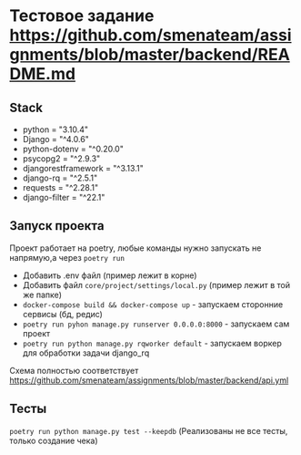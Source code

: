 # Тестовое задание https://github.com/smenateam/assignments/blob/master/backend/README.md

## Stack

* python = "3.10.4"
* Django = "^4.0.6"
* python-dotenv = "^0.20.0"
* psycopg2 = "^2.9.3"
* djangorestframework = "^3.13.1"
* django-rq = "^2.5.1"
* requests = "^2.28.1"
* django-filter = "^22.1"


## Запуск проекта

Проект работает на poetry, любые команды нужно запускать не напрямую,а через ```poetry run```

* Добавить .env файл (пример лежит в корне)
* Добавить файл ```core/project/settings/local.py``` (пример лежит в той же папке)
* ```docker-compose build && docker-compose up``` - запускаем сторонние сервисы (бд, редис)
* ```poetry run pyhon manage.py runserver 0.0.0.0:8000``` - запускаем сам проект
* ```poetry run python manage.py rqworker default``` - запускаем воркер для обработки задачи django_rq

Схема полностью соответствует https://github.com/smenateam/assignments/blob/master/backend/api.yml

## Тесты

```poetry run python manage.py test --keepdb``` (Реализованы не все тесты, только создание чека)
